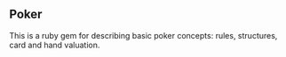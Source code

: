 ## Poker

This is a ruby gem for describing basic poker concepts: rules, structures, card and hand valuation.
